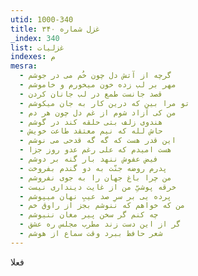 ```yaml
---
utid: 1000-340
title: غزل شماره ۳۴۰
_index: 340
list: غزلیات
indexes: م
mesra:
  - گرچه از آتش دل چون خُم می در جوشم
  - مهر بر لب زده خون میخورم و خاموشم
  - قصد جانست طمع در لب جانان کردن
  - تو مرا بین که درین کار به جان میکوشم
  - من کی آزاد شوم از غم دل چون هر دم
  - هندوی زلف بتی حلقه کند در گوشم
  - حاش لله که نیم معتقد طاعت خویش
  - این قدر هست که گه گه قدحی می نوشم
  - هست امیدم که علی رغم عدو روز جزا
  - فیض عفوش ننهد بار گنه بر دوشم
  - پدرم روضه جنّت به دو گندم بفروخت
  - من چرا باغ جهان را به جوی نفروشم
  - خرقه پوشیِّ من از غایت دینداری نیست
  - پرده یی بر سرِ صد عیبِ نهان میپوشم
  - من که خواهم که ننوشم بجز از راوق خم
  - چه کنم گر سخن پیر مغان ننیوشم
  - گر از این دست زند مطرب مجلس ره عشق
  - شعر حافظ ببرد وقت سماع از هوشم
---
```

فعلا
